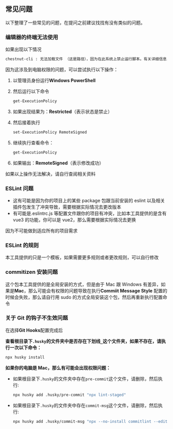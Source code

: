 ## 常见问题

以下整理了一些常见的问题，在提问之前建议找找有没有类似的问题。

### 编辑器的终端无法使用

如果出现以下情况

```bash
chestnut-cli : 无法加载文件 （这是路径），因为在此系统上禁止运行脚本。有关详细信息...
```

因为这涉及到电脑权限的问题，可以尝试执行以下操作：

1. 以管理员身份运行**Windows PowerShell**
2. 然后运行以下命令

    ```bash
    get-ExecutionPolicy
    ```

3. 如果出现结果为：**Restricted**（表示状态是禁止）
4. 然后接着执行

    ```bash
    set-ExecutionPolicy RemoteSigned
    ```

5. 继续执行查看命令：

    ```bash
    get-ExecutionPolicy
    ```

6. 如果输出：**RemoteSigned**（表示修改成功）

如果以上操作无法解决，请自行查阅相关资料

### ESLint 问题

- 这有可能是因为你的项目上的某些 package 包跟当前安装的 eslint 以及相关插件包发生了冲突导致，需要根据实际情况去更改版本
- 有可能是.eslintrc.js 等配置文件跟你的项目有冲突，比如本工具提供的是含有 vue3 的功能，你可以是 vue2，那么需要根据实际情况去更换

因为不可能做到适应所有的项目需求

### ESLint 的规则

本工具提供的只是一个模板，如果需要更多规则或者更改规则，可以自行修改

### commitizen 安装问题

这个包本工具提供的是全局安装的方式，但是由于 Mac 跟 Windows 有差异，如果是**Mac**，那么可能会有权限的问题导致在执行**Commiit Message Style** 配置的时候会失败，那么请自行用 sudo 的方式全局安装这个包，然后再重新执行配置命令

### 关于 Git 的钩子不生效问题

在选择**Git Hooks**配置完成后

**查看根目录下`.husky`的文件夹中是否存在下划线`_`这个文件夹，如果不存在，请执行一次以下命令：**

   ```bash
   npx husky install
   ```

**如果你的电脑是 Mac，那么有可能会出现权限问题：**
   - 如果根目录下`.husky`的文件夹中存在`pre-commit`这个文件，请删除，然后执行:
     ```bash
     npx husky add .husky/pre-commit "npx lint-staged"
     ```
   - 如果根目录下`.husky`的文件夹中存在`commit-msg`这个文件，请删除，然后执行:
     ```bash
     npx husky add .husky/commit-msg "npx --no-install commitlint --edit $1"
     ```
